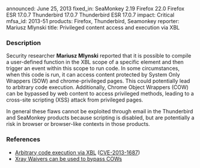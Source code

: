 announced: June 25, 2013
fixed_in: SeaMonkey 2.19
          Firefox 22.0
          Firefox ESR 17.0.7
          Thunderbird 17.0.7
          Thunderbird ESR 17.0.7
impact: Critical
mfsa_id: 2013-51
products: Firefox, Thunderbird, Seamonkey
reporter: Mariusz Mlynski
title: Privileged content access and execution via XBL

<h3>Description</h3>

<p>Security researcher <strong>Mariusz Mlynski</strong> reported that it is
possible to compile a user-defined function in the XBL scope of a specific
element and then trigger an event within this scope to run code. In some
circumstances, when this code is run, it can access content protected by System
Only Wrappers (SOW) and chrome-privileged pages. This could potentially lead to
arbitrary code execution. Additionally, Chrome Object Wrappers (COW) can be
bypassed by web content to access privileged methods, leading to a cross-site
scripting (XSS) attack from privileged pages.</p>

<p class="note">In general these flaws cannot be exploited through email in the
Thunderbird and SeaMonkey products because scripting is disabled, but are
potentially a risk in browser or browser-like contexts in those products.</p>


<h3>References</h3>

<ul>
  <li><a href="https://bugzilla.mozilla.org/show_bug.cgi?id=863933">
       Arbitrary code execution via XBL</a> (<a href="http://cve.mitre.org/cgi-bin/cvename.cgi?name=CVE-2013-1687" class="ex-ref">CVE-2013-1687</a>)</li>
  <li><a href="https://bugzilla.mozilla.org/show_bug.cgi?id=866823">
        Xray Waivers can be used to bypass COWs</a></li>
</ul>



